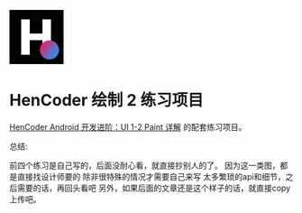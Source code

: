 ![](images/icon.png)

HenCoder 绘制 2 练习项目
===

[HenCoder Android 开发进阶：UI 1-2 Paint 详解](http://hencoder.com/ui-1-2) 的配套练习项目。

总结:

前四个练习是自己写的，后面没耐心看，就直接抄别人的了。
因为这一类图，都是直接找设计师要的
除非很特殊的情况才需要自己来写
太多繁琐的api和细节，之后需要的话，再回头看吧
另外，如果后面的文章还是这个样子的话，就直接copy上传吧。
